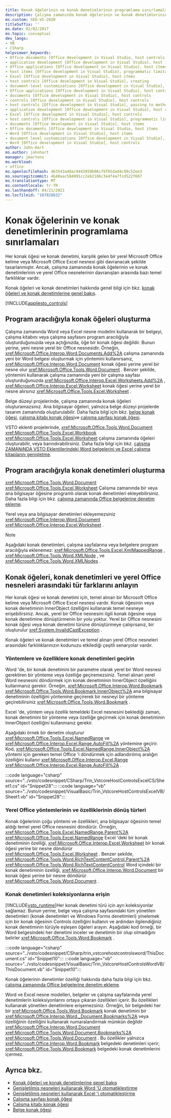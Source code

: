 ```yaml
---
title: Konak öğelerinin ve konak denetimlerinin programlama sınırlamaları
description: Çalışma zamanında konak öğelerinin ve konak denetimlerinin ve yerel Office nesnelerinin davranışı arasındaki temel farklılıklar hakkında bilgi edinin.
ms.custom: SEO-VS-2020
titleSuffix: ''
ms.date: 02/02/2017
ms.topic: conceptual
dev_langs:
- VB
- CSharp
helpviewer_keywords:
- Office documents [Office development in Visual Studio, host controls
- application development [Office development in Visual Studio], host items
- Office applications [Office development in Visual Studio], host items
- host items [Office development in Visual Studio], programmatic limitations
- Excel [Office development in Visual Studio], host items
- host controls [Office development in Visual Studio], creating
- document-level customizations [Office development in Visual Studio], host controls
- Office applications [Office development in Visual Studio], host controls
- documents [Office development in Visual Studio], host controls
- controls [Office development in Visual Studio], host controls
- host controls [Office development in Visual Studio], passing to methods and properties
- application development [Office development in Visual Studio], host controls
- Excel [Office development in Visual Studio], host controls
- host controls [Office development in Visual Studio], programmatic limitations
- documents [Office development in Visual Studio], host items
- Office documents [Office development in Visual Studio, host items
- Word [Office development in Visual Studio], host items
- document-level customizations [Office development in Visual Studio], host items
- Word [Office development in Visual Studio], host controls
author: John-Hart
ms.author: johnhart
manager: jmartens
ms.workload:
- office
ms.openlocfilehash: 463543a40ac9443959b06cf9f65dad4c99c52ee3
ms.sourcegitcommit: 4b40aac584991cc2eb2186c3e4f4a7fcd522f607
ms.translationtype: MT
ms.contentlocale: tr-TR
ms.lasthandoff: 04/21/2021
ms.locfileid: "107828832"
---
```

# <a name="programmatic-limitations-of-host-items-and-host-controls"></a>Konak öğelerinin ve konak denetimlerinin programlama sınırlamaları
  Her konak öğesi ve konak denetimi, karşılık gelen bir yerel Microsoft Office kelime veya Microsoft Office Excel nesnesi gibi davranacak şekilde tasarlanmıştır. Ancak, çalışma zamanında konak öğelerinin ve konak denetimlerinin ve yerel Office nesnelerinin davranışları arasında bazı temel farklılıklar vardır.

 Konak öğeleri ve konak denetimleri hakkında genel bilgi için bkz. [konak öğeleri ve konak denetimlerine genel bakış](../vsto/host-items-and-host-controls-overview.md).

 [!INCLUDE[appliesto_controls](../vsto/includes/appliesto-controls-md.md)]

## <a name="programmatically-create-host-items"></a>Program aracılığıyla konak öğeleri oluşturma
 Çalışma zamanında Word veya Excel nesne modelini kullanarak bir belgeyi, çalışma kitabını veya çalışma sayfasını program aracılığıyla oluşturduğunuzda veya açtığınızda, öğe bir konak öğesi değildir. Bunun yerine, yeni nesne yerel bir Office nesnesidir. Örneğin, <xref:Microsoft.Office.Interop.Word.Documents.Add%2A> çalışma zamanında yeni bir Word belgesi oluşturmak için yöntemini kullanırsanız, <xref:Microsoft.Office.Interop.Word.Document> konak öğesi yerine yerel bir nesne olur <xref:Microsoft.Office.Tools.Word.Document> . Benzer şekilde, yöntemini kullanarak çalışma zamanında yeni bir çalışma sayfası oluşturduğunuzda <xref:Microsoft.Office.Interop.Excel.Worksheets.Add%2A> , <xref:Microsoft.Office.Interop.Excel.Worksheet> konak öğesi yerine yerel bir nesne alırsınız <xref:Microsoft.Office.Tools.Excel.Worksheet> .

 Belge düzeyi projelerinde, çalışma zamanında konak öğeleri oluşturamazsınız. Ana bilgisayar öğeleri, yalnızca belge düzeyi projelerde tasarım zamanında oluşturulabilir. Daha fazla bilgi için bkz. [belge konak öğesi](../vsto/document-host-item.md), [çalışma kitabı konak öğesi](../vsto/workbook-host-item.md)ve [çalışma sayfası konak öğesi](../vsto/worksheet-host-item.md).

 VSTO eklenti projelerinde, <xref:Microsoft.Office.Tools.Word.Document> <xref:Microsoft.Office.Tools.Excel.Workbook> <xref:Microsoft.Office.Tools.Excel.Worksheet> çalışma zamanında öğeleri oluşturabilir, veya barındırabilirsiniz. Daha fazla bilgi için bkz. [çalışma ZAMANıNDA VSTO Eklentilerindeki Word belgelerini ve Excel çalışma kitaplarını genişletme](../vsto/extending-word-documents-and-excel-workbooks-in-vsto-add-ins-at-run-time.md).

## <a name="programmatically-create-host-controls"></a>Program aracılığıyla konak denetimleri oluşturma
 <xref:Microsoft.Office.Tools.Word.Document> <xref:Microsoft.Office.Tools.Excel.Worksheet> Çalışma zamanında bir veya ana bilgisayar öğesine programlı olarak konak denetimleri ekleyebilirsiniz. Daha fazla bilgi için bkz. [çalışma zamanında Office belgelerine denetim ekleme](../vsto/adding-controls-to-office-documents-at-run-time.md).

 Yerel veya ana bilgisayar denetimleri ekleyemezsiniz <xref:Microsoft.Office.Interop.Word.Document> <xref:Microsoft.Office.Interop.Excel.Worksheet> .

> [!NOTE]
> Aşağıdaki konak denetimleri, çalışma sayfalarına veya belgelere program aracılığıyla eklenemez: <xref:Microsoft.Office.Tools.Excel.XmlMappedRange> , <xref:Microsoft.Office.Tools.Word.XMLNode> , ve <xref:Microsoft.Office.Tools.Word.XMLNodes> .

## <a name="understand-type-differences-between-host-items-host-controls-and-native-office-objects"></a>Konak öğeleri, konak denetimleri ve yerel Office nesneleri arasındaki tür farklarını anlayın
 Her konak öğesi ve konak denetimi için, temel alınan bir Microsoft Office kelime veya Microsoft Office Excel nesnesi vardır. Konak öğesinin veya konak denetiminin InnerObject özelliğini kullanarak temel nesneye erişebilirsiniz. Ancak, yerel bir Office nesnesini ilgili konak öğesine veya konak denetimine dönüştürmenin bir yolu yoktur. Yerel bir Office nesnesini konak öğesi veya konak denetimi türüne dönüştürmeye çalışırsanız, bir oluşturulur <xref:System.InvalidCastException> .

 Konak öğeleri ve konak denetimleri ve temel alınan yerel Office nesneleri arasındaki farklılıklarınızın kodunuzu etkilediği çeşitli senaryolar vardır.

### <a name="pass-host-controls-to-methods-and-properties"></a>Yöntemlere ve özelliklere konak denetimleri geçirin
 Word 'de, bir konak denetimini bir parametre olarak yerel bir Word nesnesi gerektiren bir yönteme veya özelliğe geçiremezsiniz. Temel alınan yerel Word nesnesini döndürmek için konak denetiminin InnerObject özelliğini kullanmanız gerekir. Örneğin, <xref:Microsoft.Office.Interop.Word.Bookmark> <xref:Microsoft.Office.Tools.Word.Bookmark.InnerObject%2A> ana bilgisayar denetiminin özelliğini yöntemine geçirerek bir nesneyi bir yönteme geçirebilirsiniz <xref:Microsoft.Office.Tools.Word.Bookmark> .

 Excel 'de, yöntem veya özellik temeldeki Excel nesnesini beklediği zaman, konak denetimini bir yönteme veya özelliğe geçirmek için konak denetiminin InnerObject özelliğini kullanmanız gerekir.

 Aşağıdaki örnek bir denetim oluşturur <xref:Microsoft.Office.Tools.Excel.NamedRange> ve <xref:Microsoft.Office.Interop.Excel.Range.AutoFill%2A> yöntemine geçirir. Kod, <xref:Microsoft.Office.Tools.Excel.NamedRange.InnerObject%2A> yöntemi için gereken temel Office 'i döndürmek için adlandırılmış aralığın özelliğini kullanır <xref:Microsoft.Office.Interop.Excel.Range> <xref:Microsoft.Office.Interop.Excel.Range.AutoFill%2A> .

 :::code language="csharp" source="../vsto/codesnippet/CSharp/Trin_VstcoreHostControlsExcelCS/Sheet1.cs" id="Snippet28":::
 :::code language="vb" source="../vsto/codesnippet/VisualBasic/Trin_VstcoreHostControlsExcelVB/Sheet1.vb" id="Snippet28":::

### <a name="return-types-of-native-office-methods-and-properties"></a>Yerel Office yöntemlerinin ve özelliklerinin dönüş türleri
 Konak öğelerinin çoğu yöntemi ve özellikleri, ana bilgisayar öğesinin temel aldığı temel yerel Office nesnesini döndürür. Örneğin, <xref:Microsoft.Office.Tools.Excel.NamedRange.Parent%2A> <xref:Microsoft.Office.Tools.Excel.NamedRange> Excel 'deki bir konak denetiminin özelliği, <xref:Microsoft.Office.Interop.Excel.Worksheet> bir konak öğesi yerine bir nesne döndürür <xref:Microsoft.Office.Tools.Excel.Worksheet> . Benzer şekilde, <xref:Microsoft.Office.Tools.Word.RichTextContentControl.Parent%2A> <xref:Microsoft.Office.Tools.Word.RichTextContentControl> Word içindeki bir konak denetiminin özelliği, <xref:Microsoft.Office.Interop.Word.Document> bir konak öğesi yerine bir nesne döndürür <xref:Microsoft.Office.Tools.Word.Document> .

### <a name="access-collections-of-host-controls"></a>Konak denetimleri koleksiyonlarına erişin
 [!INCLUDE[vsto_runtime](../vsto/includes/vsto-runtime-md.md)]Her konak denetimi türü için ayrı koleksiyonlar sağlamaz. Bunun yerine, belge veya çalışma sayfasındaki tüm yönetilen denetimleri (konak denetimleri ve Windows Forms denetimleri) yinelemek için bir konak öğesinin Controls özelliğini kullanın ve ardından ilgilendiğiniz konak denetiminin türüyle eşleşen öğeleri arayın. Aşağıdaki kod örneği, bir Word belgesindeki her denetimi inceler ve denetimin bir olup olmadığını belirler <xref:Microsoft.Office.Tools.Word.Bookmark> .

 :::code language="csharp" source="../vsto/codesnippet/CSharp/trin_vstcorehostcontrolsword/ThisDocument.cs" id="Snippet10":::
 :::code language="vb" source="../vsto/codesnippet/VisualBasic/Trin_VstcoreHostControlsWordVB/ThisDocument.vb" id="Snippet10":::

 Konak öğelerinin denetimler özelliği hakkında daha fazla bilgi için bkz. [çalışma zamanında Office belgelerine denetim ekleme](../vsto/adding-controls-to-office-documents-at-run-time.md).

 Word ve Excel nesne modelleri, belgeler ve çalışma sayfalarında yerel denetimlerin koleksiyonlarını ortaya çıkaran özellikleri içerir. Bu özellikleri kullanarak yönetilen denetimlere erişemezsiniz. Örneğin, bir belgedeki her bir <xref:Microsoft.Office.Tools.Word.Bookmark> konak denetimini bir <xref:Microsoft.Office.Interop.Word._Document.Bookmarks%2A> veya özelliğinin özelliğini kullanarak numaralandırmak mümkün değildir <xref:Microsoft.Office.Interop.Word.Document> <xref:Microsoft.Office.Tools.Word.Document.Bookmarks%2A> <xref:Microsoft.Office.Tools.Word.Document> . Bu özellikler yalnızca <xref:Microsoft.Office.Interop.Word.Bookmark> belgedeki denetimleri içerir; <xref:Microsoft.Office.Tools.Word.Bookmark> belgedeki konak denetimlerini içermez.

## <a name="see-also"></a>Ayrıca bkz.
- [Konak öğeleri ve konak denetimlerine genel bakış](../vsto/host-items-and-host-controls-overview.md)
- [Genişletilmiş nesneleri kullanarak Word 'Ü otomatikleştirme](../vsto/automating-word-by-using-extended-objects.md)
- [Genişletilmiş nesneleri kullanarak Excel 'i otomatikleştirme](../vsto/automating-excel-by-using-extended-objects.md)
- [Çalışma sayfası konak öğesi](../vsto/worksheet-host-item.md)
- [Çalışma kitabı konak öğesi](../vsto/workbook-host-item.md)
- [Belge konak öğesi](../vsto/document-host-item.md)
